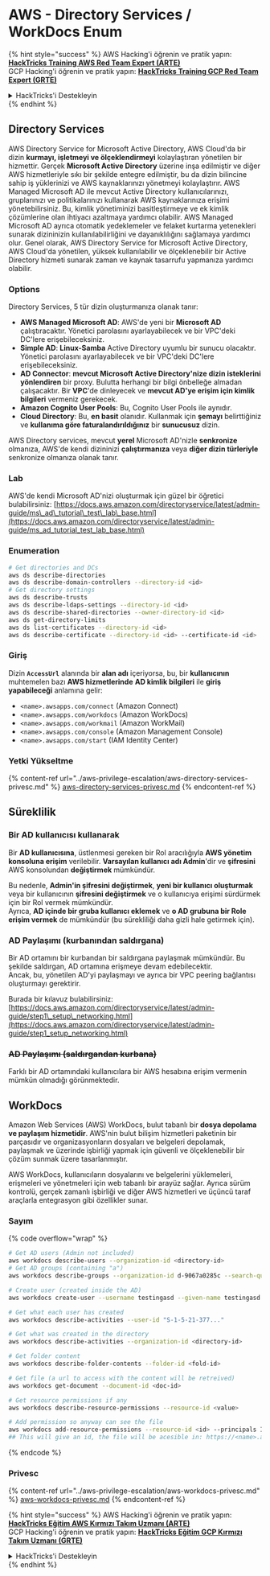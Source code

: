 # AWS - Directory Services / WorkDocs Enum

{% hint style="success" %}
AWS Hacking'i öğrenin ve pratik yapın:<img src="../../../.gitbook/assets/image (1) (1) (1).png" alt="" data-size="line">[**HackTricks Training AWS Red Team Expert (ARTE)**](https://training.hacktricks.xyz/courses/arte)<img src="../../../.gitbook/assets/image (1) (1) (1).png" alt="" data-size="line">\
GCP Hacking'i öğrenin ve pratik yapın: <img src="../../../.gitbook/assets/image (2).png" alt="" data-size="line">[**HackTricks Training GCP Red Team Expert (GRTE)**<img src="../../../.gitbook/assets/image (2).png" alt="" data-size="line">](https://training.hacktricks.xyz/courses/grte)

<details>

<summary>HackTricks'i Destekleyin</summary>

* [**abonelik planlarını**](https://github.com/sponsors/carlospolop) kontrol edin!
* **💬 [**Discord grubuna**](https://discord.gg/hRep4RUj7f) veya [**telegram grubuna**](https://t.me/peass) katılın ya da **Twitter**'da **bizi takip edin** 🐦 [**@hacktricks\_live**](https://twitter.com/hacktricks_live)**.**
* **Hacking ipuçlarını paylaşmak için** [**HackTricks**](https://github.com/carlospolop/hacktricks) ve [**HackTricks Cloud**](https://github.com/carlospolop/hacktricks-cloud) github reposuna PR gönderin.

</details>
{% endhint %}

## Directory Services

AWS Directory Service for Microsoft Active Directory, AWS Cloud'da bir dizin **kurmayı, işletmeyi ve ölçeklendirmeyi** kolaylaştıran yönetilen bir hizmettir. Gerçek **Microsoft Active Directory** üzerine inşa edilmiştir ve diğer AWS hizmetleriyle sıkı bir şekilde entegre edilmiştir, bu da dizin bilincine sahip iş yüklerinizi ve AWS kaynaklarınızı yönetmeyi kolaylaştırır. AWS Managed Microsoft AD ile mevcut Active Directory kullanıcılarınızı, gruplarınızı ve politikalarınızı kullanarak AWS kaynaklarınıza erişimi yönetebilirsiniz. Bu, kimlik yönetiminizi basitleştirmeye ve ek kimlik çözümlerine olan ihtiyacı azaltmaya yardımcı olabilir. AWS Managed Microsoft AD ayrıca otomatik yedeklemeler ve felaket kurtarma yetenekleri sunarak dizininizin kullanılabilirliğini ve dayanıklılığını sağlamaya yardımcı olur. Genel olarak, AWS Directory Service for Microsoft Active Directory, AWS Cloud'da yönetilen, yüksek kullanılabilir ve ölçeklenebilir bir Active Directory hizmeti sunarak zaman ve kaynak tasarrufu yapmanıza yardımcı olabilir.

### Options

Directory Services, 5 tür dizin oluşturmanıza olanak tanır:

* **AWS Managed Microsoft AD**: AWS'de yeni bir **Microsoft AD** çalıştıracaktır. Yönetici parolasını ayarlayabilecek ve bir VPC'deki DC'lere erişebileceksiniz.
* **Simple AD**: **Linux-Samba** Active Directory uyumlu bir sunucu olacaktır. Yönetici parolasını ayarlayabilecek ve bir VPC'deki DC'lere erişebileceksiniz.
* **AD Connector**: **mevcut Microsoft Active Directory'nize dizin isteklerini yönlendiren** bir proxy. Bulutta herhangi bir bilgi önbelleğe almadan çalışacaktır. Bir **VPC**'de dinleyecek ve **mevcut AD'ye erişim için kimlik bilgileri** vermeniz gerekecek.
* **Amazon Cognito User Pools**: Bu, Cognito User Pools ile aynıdır.
* **Cloud Directory**: Bu, **en basit** olanıdır. Kullanmak için **şemayı** belirttiğiniz ve **kullanıma göre faturalandırıldığınız** bir **sunucusuz** dizin.

AWS Directory services, mevcut **yerel** Microsoft AD'nizle **senkronize** olmanıza, AWS'de kendi dizininizi **çalıştırmanıza** veya **diğer dizin türleriyle** senkronize olmanıza olanak tanır.

### Lab

AWS'de kendi Microsoft AD'nizi oluşturmak için güzel bir öğretici bulabilirsiniz: [https://docs.aws.amazon.com/directoryservice/latest/admin-guide/ms\_ad\_tutorial\_test\_lab\_base.html](https://docs.aws.amazon.com/directoryservice/latest/admin-guide/ms_ad_tutorial_test_lab_base.html)

### Enumeration
```bash
# Get directories and DCs
aws ds describe-directories
aws ds describe-domain-controllers --directory-id <id>
# Get directory settings
aws ds describe-trusts
aws ds describe-ldaps-settings --directory-id <id>
aws ds describe-shared-directories --owner-directory-id <id>
aws ds get-directory-limits
aws ds list-certificates --directory-id <id>
aws ds describe-certificate --directory-id <id> --certificate-id <id>
```
### Giriş

Dizin **`AccessUrl`** alanında bir **alan adı** içeriyorsa, bu, bir **kullanıcının** muhtemelen bazı **AWS hizmetlerinde** **AD kimlik bilgileri** ile **giriş yapabileceği** anlamına gelir:

* `<name>.awsapps.com/connect` (Amazon Connect)
* `<name>.awsapps.com/workdocs` (Amazon WorkDocs)
* `<name>.awsapps.com/workmail` (Amazon WorkMail)
* `<name>.awsapps.com/console` (Amazon Management Console)
* `<name>.awsapps.com/start` (IAM Identity Center)

### Yetki Yükseltme

{% content-ref url="../aws-privilege-escalation/aws-directory-services-privesc.md" %}
[aws-directory-services-privesc.md](../aws-privilege-escalation/aws-directory-services-privesc.md)
{% endcontent-ref %}

## Süreklilik

### Bir AD kullanıcısı kullanarak

Bir **AD kullanıcısına**, üstlenmesi gereken bir Rol aracılığıyla **AWS yönetim konsoluna erişim** verilebilir. **Varsayılan kullanıcı adı Admin**'dir ve **şifresini** AWS konsolundan **değiştirmek** mümkündür.

Bu nedenle, **Admin'in şifresini değiştirmek**, **yeni bir kullanıcı oluşturmak** veya bir kullanıcının **şifresini değiştirmek** ve o kullanıcıya erişimi sürdürmek için bir Rol vermek mümkündür.\
Ayrıca, **AD içinde bir gruba kullanıcı eklemek** ve **o AD grubuna bir Role erişim vermek** de mümkündür (bu sürekliliği daha gizli hale getirmek için).

### AD Paylaşımı (kurbanından saldırgana)

Bir AD ortamını bir kurbandan bir saldırgana paylaşmak mümkündür. Bu şekilde saldırgan, AD ortamına erişmeye devam edebilecektir.\
Ancak, bu, yönetilen AD'yi paylaşmayı ve ayrıca bir VPC peering bağlantısı oluşturmayı gerektirir.

Burada bir kılavuz bulabilirsiniz: [https://docs.aws.amazon.com/directoryservice/latest/admin-guide/step1\_setup\_networking.html](https://docs.aws.amazon.com/directoryservice/latest/admin-guide/step1_setup_networking.html)

### ~~AD Paylaşımı (saldırgandan kurbana)~~

Farklı bir AD ortamındaki kullanıcılara bir AWS hesabına erişim vermenin mümkün olmadığı görünmektedir.

## WorkDocs

Amazon Web Services (AWS) WorkDocs, bulut tabanlı bir **dosya depolama ve paylaşım hizmetidir**. AWS'nin bulut bilişim hizmetleri paketinin bir parçasıdır ve organizasyonların dosyaları ve belgeleri depolamak, paylaşmak ve üzerinde işbirliği yapmak için güvenli ve ölçeklenebilir bir çözüm sunmak üzere tasarlanmıştır.

AWS WorkDocs, kullanıcıların dosyalarını ve belgelerini yüklemeleri, erişmeleri ve yönetmeleri için web tabanlı bir arayüz sağlar. Ayrıca sürüm kontrolü, gerçek zamanlı işbirliği ve diğer AWS hizmetleri ve üçüncü taraf araçlarla entegrasyon gibi özellikler sunar.

### Sayım

{% code overflow="wrap" %}
```bash
# Get AD users (Admin not included)
aws workdocs describe-users --organization-id <directory-id>
# Get AD groups (containing "a")
aws workdocs describe-groups --organization-id d-9067a0285c --search-query a

# Create user (created inside the AD)
aws workdocs create-user --username testingasd --given-name testingasd --surname testingasd --password <password> --email-address name@directory.domain --organization-id <directory-id>

# Get what each user has created
aws workdocs describe-activities --user-id "S-1-5-21-377..."

# Get what was created in the directory
aws workdocs describe-activities --organization-id <directory-id>

# Get folder content
aws workdocs describe-folder-contents --folder-id <fold-id>

# Get file (a url to access with the content will be retreived)
aws workdocs get-document --document-id <doc-id>

# Get resource permissions if any
aws workdocs describe-resource-permissions --resource-id <value>

# Add permission so anyway can see the file
aws workdocs add-resource-permissions --resource-id <id> --principals Id=anonymous,Type=ANONYMOUS,Role=VIEWER
## This will give an id, the file will be acesible in: https://<name>.awsapps.com/workdocs/index.html#/share/document/<id>
```
{% endcode %}

### Privesc

{% content-ref url="../aws-privilege-escalation/aws-workdocs-privesc.md" %}
[aws-workdocs-privesc.md](../aws-privilege-escalation/aws-workdocs-privesc.md)
{% endcontent-ref %}

{% hint style="success" %}
AWS Hacking'i öğrenin ve pratik yapın:<img src="../../../.gitbook/assets/image (1) (1) (1).png" alt="" data-size="line">[**HackTricks Eğitim AWS Kırmızı Takım Uzmanı (ARTE)**](https://training.hacktricks.xyz/courses/arte)<img src="../../../.gitbook/assets/image (1) (1) (1).png" alt="" data-size="line">\
GCP Hacking'i öğrenin ve pratik yapın: <img src="../../../.gitbook/assets/image (2).png" alt="" data-size="line">[**HackTricks Eğitim GCP Kırmızı Takım Uzmanı (GRTE)**<img src="../../../.gitbook/assets/image (2).png" alt="" data-size="line">](https://training.hacktricks.xyz/courses/grte)

<details>

<summary>HackTricks'i Destekleyin</summary>

* [**abonelik planlarını**](https://github.com/sponsors/carlospolop) kontrol edin!
* **💬 [**Discord grubuna**](https://discord.gg/hRep4RUj7f) veya [**telegram grubuna**](https://t.me/peass) katılın ya da **Twitter'da** 🐦 [**@hacktricks\_live**](https://twitter.com/hacktricks_live)**'i takip edin.**
* **Hacking ipuçlarını paylaşmak için** [**HackTricks**](https://github.com/carlospolop/hacktricks) ve [**HackTricks Cloud**](https://github.com/carlospolop/hacktricks-cloud) github reposuna PR gönderin.

</details>
{% endhint %}
